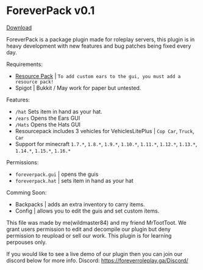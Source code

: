 
# ForeverPack v0.1 

<a class="github-button" href="https://www.spigotmc.org/resources/foreverpack.84364/" aria-label="Download ntkme/github-buttons on GitHub">Download</a>

ForeverPack is a package plugin made for roleplay servers, this plugin is in heavy development with new features and bug patches being fixed every day.

Requirements:
  - <a href="https://github.com/wildmaster84/files/tree/master/Minecraft/VehiclesPlusLite">Resource Pack</a> | `To add custom ears to the gui, you must add a resource pack!`
  - Spigot | Bukkit / May work for paper but untested.
 
Features:
  - `/hat` Sets item in hand as your hat.
  - `/ears` Opens the Ears GUI
  - `/Hats` Opens the Hats GUI
  - Resourcepack includes 3 vehicles for VehiclesLitePlus | `Cop Car`, `Truck`, `Car`
  - Support for minecraft `1.7.*`, `1.8.*`, `1.9.*`, `1.10.*`, `1.11.*`, `1.12.*`, `1.13.*`, `1.14.*`, `1.15.*`, `1.16.*`

Permissions:
  - `foreverpack.gui` | opens the guis
  - `foreverpack.hat` | sets item in hand as your hat

Comming Soon:
  - Backpacks | adds an extra inventory to carry items.
  - Config | allows you to edit the guis and set custom items.


This file was made by me(wildmaster84) and my friend MrTootToot.
We grant users permission to edit and decompile our plugin but deny permission to reupload or sell our work.
This plugin is for learning perpouses only. 



If you would like to see a live demo of our plugin then you can join our discord below for more info.
Discord: https://foreverroleplay.ga/Discord/

